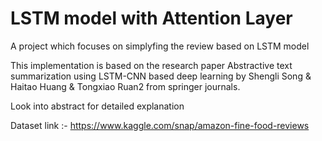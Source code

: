 # LSTM model with Attention Layer

A project which focuses on simplyfing the review based on LSTM model

This implementation is based on the research paper Abstractive text summarization using LSTM-CNN based deep learning by 
Shengli Song & Haitao Huang & Tongxiao Ruan2 from springer journals.

Look into abstract for detailed explanation

Dataset link :- https://www.kaggle.com/snap/amazon-fine-food-reviews
